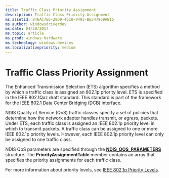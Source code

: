 ```yaml
---
title: Traffic Class Priority Assignment
description: Traffic Class Priority Assignment
ms.assetid: 846AC7E6-28D9-4610-9493-BE547869AB15
ms.author: windowsdriverdev
ms.date: 04/20/2017
ms.topic: article
ms.prod: windows-hardware
ms.technology: windows-devices
ms.localizationpriority: medium
---
```


# Traffic Class Priority Assignment


The Enhanced Transmission Selection (ETS) algorithm specifies a method by which a traffic class is assigned an 802.1p priority level. ETS is specified in the IEEE 802.1Qaz draft standard. This standard is part of the framework for the IEEE 802.1 Data Center Bridging (DCB) interface.

NDIS Quality of Service (QoS) traffic classes specify a set of policies that determine how the network adapter handles transmit, or *egress*, packets. Under ETS, each traffic class is assigned an IEEE 802.1p priority level in which to transmit packets. A traffic class can be assigned to one or more IEEE 802.1p priority levels. However, each IEEE 802.1p priority level can only be assigned to one traffic class.

NDIS QoS parameters are specified through the [**NDIS\_QOS\_PARAMETERS**](https://msdn.microsoft.com/library/windows/hardware/hh451640) structure. The **PriorityAssignmentTable** member contains an array that specifies the priority assignments for each traffic class.

For more information about priority levels, see [IEEE 802.1p Priority Levels](ieee-802-1p-priority-levels.md).

 

 





